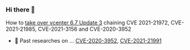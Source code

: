 ### Hi there 👋

How to [take over vcenter 6.7 Update 3](take_over_vcenter_670.md) chaining CVE 2021-21972, CVE-2021-21985, CVE-2021-3156 and CVE-2020-3952

- 🔭 Past researches on ... [CVE-2020-3952](https://www.vmware.com/security/advisories/VMSA-2020-0006.html), [CVE-2021-21991](https://www.vmware.com/security/advisories/VMSA-2021-0020.html)

<!--
**HynekPetrak/HynekPetrak** is a ✨ _special_ ✨ repository because its `README.md` (this file) appears on your GitHub profile.

Here are some ideas to get you started:

- 🔭 I’m currently working on ...
- 🌱 I’m currently learning ...
- 👯 I’m looking to collaborate on ...
- 🤔 I’m looking for help with ...
- 💬 Ask me about ...
- 📫 How to reach me: ...
- 😄 Pronouns: ...
- ⚡ Fun fact: ...
-->
